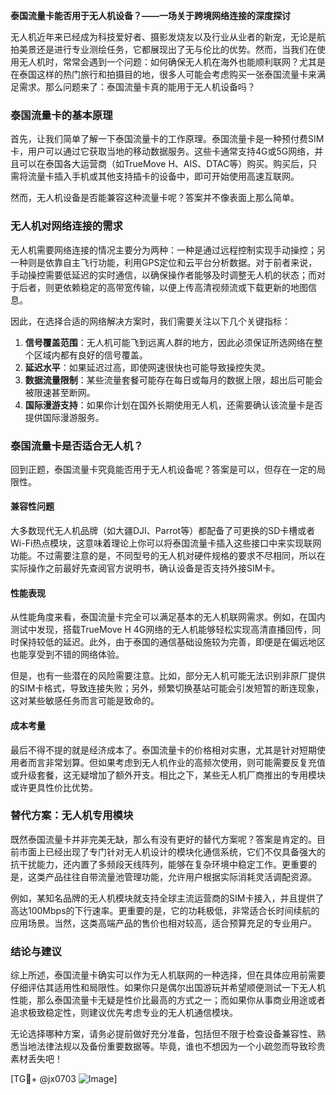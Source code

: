**泰国流量卡能否用于无人机设备？——一场关于跨境网络连接的深度探讨**

无人机近年来已经成为科技爱好者、摄影发烧友以及行业从业者的新宠，无论是航拍美景还是进行专业测绘任务，它都展现出了无与伦比的优势。然而，当我们在使用无人机时，常常会遇到一个问题：如何确保无人机在海外也能顺利联网？尤其是在泰国这样的热门旅行和拍摄目的地，很多人可能会考虑购买一张泰国流量卡来满足需求。那么问题来了：泰国流量卡真的能用于无人机设备吗？

### 泰国流量卡的基本原理

首先，让我们简单了解一下泰国流量卡的工作原理。泰国流量卡是一种预付费SIM卡，用户可以通过它获取当地的移动数据服务。这些卡通常支持4G或5G网络，并且可以在泰国各大运营商（如TrueMove H、AIS、DTAC等）购买。购买后，只需将流量卡插入手机或其他支持插卡的设备中，即可开始使用高速互联网。

然而，无人机设备是否能兼容这种流量卡呢？答案并不像表面上那么简单。

### 无人机对网络连接的需求

无人机需要网络连接的情况主要分为两种：一种是通过远程控制实现手动操控；另一种则是依靠自主飞行功能，利用GPS定位和云平台分析数据。对于前者来说，手动操控需要低延迟的实时通信，以确保操作者能够及时调整无人机的状态；而对于后者，则更依赖稳定的高带宽传输，以便上传高清视频流或下载更新的地图信息。

因此，在选择合适的网络解决方案时，我们需要关注以下几个关键指标：

1. **信号覆盖范围**：无人机可能飞到远离人群的地方，因此必须保证所选网络在整个区域内都有良好的信号覆盖。
2. **延迟水平**：如果延迟过高，即使网速很快也可能导致操控失灵。
3. **数据流量限制**：某些流量套餐可能存在每日或每月的数据上限，超出后可能会被限速甚至断网。
4. **国际漫游支持**：如果你计划在国外长期使用无人机，还需要确认该流量卡是否提供国际漫游服务。

### 泰国流量卡是否适合无人机？

回到正题，泰国流量卡究竟能否用于无人机设备呢？答案是可以，但存在一定的局限性。

#### 兼容性问题
大多数现代无人机品牌（如大疆DJI、Parrot等）都配备了可更换的SD卡槽或者Wi-Fi热点模块，这意味着理论上你可以将泰国流量卡插入这些接口中来实现联网功能。不过需要注意的是，不同型号的无人机对硬件规格的要求不尽相同，所以在实际操作之前最好先查阅官方说明书，确认设备是否支持外接SIM卡。

#### 性能表现
从性能角度来看，泰国流量卡完全可以满足基本的无人机联网需求。例如，在国内测试中发现，搭载TrueMove H 4G网络的无人机能够轻松实现高清直播回传，同时保持较低的延迟。此外，由于泰国的通信基础设施较为完善，即便是在偏远地区也能享受到不错的网络体验。

但是，也有一些潜在的风险需要注意。比如，部分无人机可能无法识别非原厂提供的SIM卡格式，导致连接失败；另外，频繁切换基站可能会引发短暂的断连现象，这对某些敏感任务而言可能是致命的。

#### 成本考量
最后不得不提的就是经济成本了。泰国流量卡的价格相对实惠，尤其是针对短期使用者而言非常划算。但如果考虑到无人机作业的高频次使用，则可能需要反复充值或升级套餐，这无疑增加了额外开支。相比之下，某些无人机厂商推出的专用模块或许更具性价比优势。

### 替代方案：无人机专用模块

既然泰国流量卡并非完美无缺，那么有没有更好的替代方案呢？答案是肯定的。目前市面上已经出现了专门针对无人机设计的模块化通信系统，它们不仅具备强大的抗干扰能力，还内置了多频段天线阵列，能够在复杂环境中稳定工作。更重要的是，这类产品往往自带流量池管理功能，允许用户根据实际消耗灵活调配资源。

例如，某知名品牌的无人机模块就支持全球主流运营商的SIM卡接入，并且提供了高达100Mbps的下行速率。更重要的是，它的功耗极低，非常适合长时间续航的应用场景。当然，这类高端产品的售价也相对较高，适合预算充足的专业用户。

### 结论与建议

综上所述，泰国流量卡确实可以作为无人机联网的一种选择，但在具体应用前需要仔细评估其适用性和局限性。如果你只是偶尔出国游玩并希望顺便测试一下无人机性能，那么泰国流量卡无疑是性价比最高的方式之一；而如果你从事商业用途或者追求极致稳定性，则建议优先考虑专业的无人机通信模块。

无论选择哪种方案，请务必提前做好充分准备，包括但不限于检查设备兼容性、熟悉当地法律法规以及备份重要数据等。毕竟，谁也不想因为一个小疏忽而导致珍贵素材丢失吧！

[TG💪+ @jx0703 ![Image](https://github.com/user-attachments/assets/dbca1d08-cadb-493c-b0ec-ad6f7a83f270)]